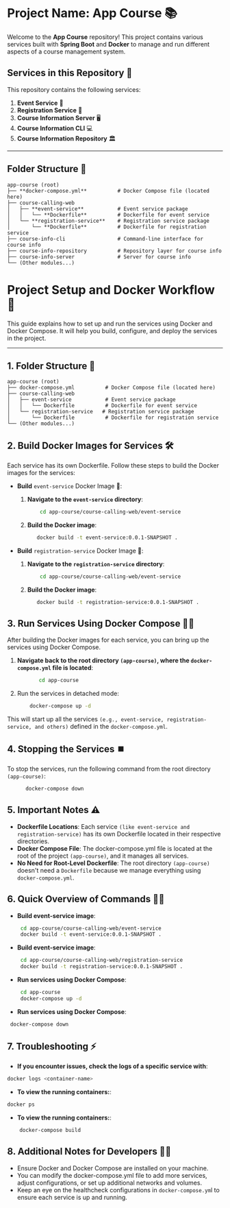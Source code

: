 # Project Name: **App Course** 📚

Welcome to the **App Course** repository! This project contains various services built with **Spring Boot** and **Docker** to manage and run different aspects of a course management system.

## Services in this Repository 🚀

This repository contains the following services:

1. **Event Service** 🎉
2. **Registration Service** 📝
3. **Course Information Server** 🖥️
4. **Course Information CLI** 💻
5. **Course Information Repository** 🏛️

---

## Folder Structure 📂

```plaintext
app-course (root)
├── **docker-compose.yml**          # Docker Compose file (located here)
├── course-calling-web
│   ├── **event-service**           # Event service package
│   │   └── **Dockerfile**          # Dockerfile for event service
│   └── **registration-service**    # Registration service package
│       └── **Dockerfile**          # Dockerfile for registration service
├── course-info-cli                 # Command-line interface for course info
├── course-info-repository          # Repository layer for course info
├── course-info-server              # Server for course info
└── (Other modules...)
```
# Project Setup and Docker Workflow 🚀

This guide explains how to set up and run the services using Docker and Docker Compose. It will help you build,
configure, and deploy the services in the project.

---

## 1. **Folder Structure** 📂

```plaintext
app-course (root)
├── docker-compose.yml          # Docker Compose file (located here)
├── course-calling-web
│   ├── event-service           # Event service package
│   │   └── Dockerfile          # Dockerfile for event service
│   └── registration-service   # Registration service package
│       └── Dockerfile          # Dockerfile for registration service
└── (Other modules...)
```

## 2. Build Docker Images for Services 🛠️

Each service has its own Dockerfile. Follow these steps to build the Docker images for the services:

- **Build** ``event-service`` Docker Image 🧩:

    1. **Navigate to the ``event-service`` directory**:
       ```bash
           cd app-course/course-calling-web/event-service
       ```
    2. **Build the Docker image**:
       ```bash
          docker build -t event-service:0.0.1-SNAPSHOT .
       ```
- **Build** ``registration-service`` Docker Image 🧩:
    1. **Navigate to the ``registration-service`` directory**:
       ```bash
           cd app-course/course-calling-web/event-service
       ```
    2. **Build the Docker image**:
       ```bash
          docker build -t registration-service:0.0.1-SNAPSHOT .
       ```

## 3. Run Services Using Docker Compose 🏃‍♀️

After building the Docker images for each service, you can bring up the services using Docker Compose.

1. **Navigate back to the root directory ``(app-course)``, where the ``docker-compose.yml`` file is located**:
   ```bash
          cd app-course
   ```
2. Run the services in detached mode:
   ```bash
       docker-compose up -d
   ```

This will start up all the services ``(e.g., event-service, registration-service, and others)`` defined in the
``docker-compose.yml``.

## 4. Stopping the Services ⏹️

To stop the services, run the following command from the root directory ``(app-course)``:

```bash
      docker-compose down
```

## 5. Important Notes ⚠️

- **Dockerfile Locations**: Each service ``(like event-service and registration-service)`` has its own Dockerfile
  located in their respective directories.
- **Docker Compose File**: The docker-compose.yml file is located at the root of the project ``(app-course)``, and it
  manages all services.
- **No Need for Root-Level Dockerfile**: The root directory ``(app-course)`` doesn't need a ``Dockerfile`` because we
  manage everything using ``docker-compose.yml``.

## 6. Quick Overview of Commands 🏃‍♂️

- **Build event-service image**:
  ```bash
   cd app-course/course-calling-web/event-service
   docker build -t event-service:0.0.1-SNAPSHOT .
  ```
- **Build event-service image**:
  ```bash
   cd app-course/course-calling-web/registration-service
   docker build -t registration-service:0.0.1-SNAPSHOT .
  ```
- **Run services using Docker Compose**:
  ```bash
   cd app-course
   docker-compose up -d
  ```
- **Run services using Docker Compose**:

 ```bash
  docker-compose down
 ```
  
## 7. Troubleshooting ⚡

- **If you encounter issues, check the logs of a specific service with**:
 ```bash
 docker logs <container-name>
 ```
- **To view the running containers:**:
 ```bash
 docker ps
 ```
- **To view the running containers:**:
```bash
    docker-compose build
```

## 8. Additional Notes for Developers 🧑‍💻

- Ensure Docker and Docker Compose are installed on your machine.
- You can modify the docker-compose.yml file to add more services, adjust configurations, or set up additional 
  networks and volumes.
- Keep an eye on the healthcheck configurations in ``docker-compose.ym``l to ensure each service is up and running.
